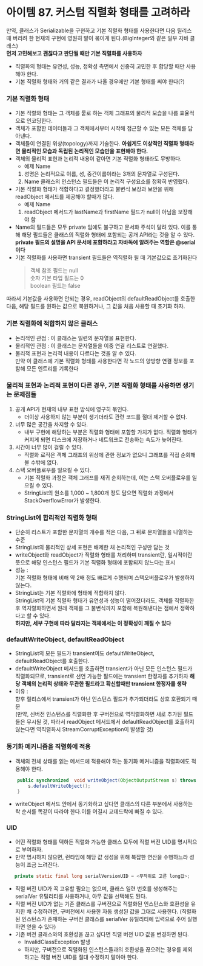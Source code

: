 # 아이템 87. 커스텀 직렬화 형태를 고려하라

만약, 클래스가 Serializable을 구현하고 기본 직렬화 형태를 사용한다면 다음 릴리스 때 버리려 한 현재의 구현에 영원히 발이 묶이게 된다.(BigInteger와 같은 일부 자바 클래스)  
**먼저 고민해보고 괜찮다고 판단될 때만 기본 직렬화를 사용하자**

- 직렬화의 형태는 유연성, 성능, 정확성 측면에서 신중히 고민한 후 합당할 때만 사용해야 한다. 
- 기본 직렬화 형태와 거의 같은 결과가 나올 경우에만 기본 형태를 써야 한다(?)

### 기본 직렬화 형태
- 기본 직렬와 형태는 그 객체를 뤁로 하는 객체 그래프의 물리적 모습을 나름 효율적으로 인코딩한다.
- 객체가 포함한 데이터들과  그 객체에서부터 시작해 접근할 수 있는 모든 객체를 담아낸다.
- 객체들이 연결된 위상(topology)까지 기술한다.
**아쉽게도 이상적인 직렬화 형태라면 물리적인 모습과 독립된 논리적인 모습만을 표현해야 한다.**
- 객체의 물리적 표현과 논리적 내용이 같아면 기본 직렬화 형태라도 무방하다.   
    - 예제 Name
    1. 성명은 논리적으로 이름, 성, 중간이름이라는 3개의 문자열로 구성된다.
    2. Name 클래스의 인스턴스 필드들은 이 논리적 구성요소를 정확히 반영했다.
- 기본 직렬화 형태가 적합하다고 결정했더라고 불변식 보장과 보안을 위해 readObject 메서드를 제공해야 할때가 많다.
    - 예제 Name
    1. readObject 메서드가 lastName과 firstName 필드가 null이 아님을 보장해야 함
- Name의 필드들은 모두 private 임에도 불구하고 문서화 주석이 달려 있다. 이를 통해 해당 필드들은 클래스의 직렬화 형태에 포함되는 공개 API라는 것을 알 수 있다.  
**private 필드의 설명을 API 문서에 포함하라고 자바독에 알려주는 역할은 @serial 이다**
- 기본 직렬화를 사용하면 transient 필드들은 역직렬화 될 때 기본값으로 초기화된다
    > 객체 참조 필드는 null    
      숫자 기본 타입 필드는 0    
      boolean 필드는 false  

따라서 기본값을 사용하면 안되는 경우, readObject의 defaultReadObject를 호출한 다음, 해당 필드를 원하는 값으로 복원하거나, 그 값을 처음 사용할 때 초기화 하자.

### 기본 직렬화에 적합하지 않은 클래스
- 논리적인 관점 : 이 클래스는 일련의 문자열을 표현한다.
- 물리적인 관점 : 이 클래스는 문자열들을 이중 연결 리스트로 연결했다.
- 물리적 표현과 논리적 내용이 다르다는 것을 알 수 있다.   
만약 이 클래스에 기본 직렬화 형태를 사용한다면 각 노드의 양방향 연결 정보를 포함해 모든 엔트리를 기록한다

### 물리적 표현과 논리적 표현이 다른 경우, 기본 직렬화 형태를 사용하면 생기는 문제점들
1. 공개 API가 현재의 내부 표현 방식에 영구히 묶인다.
    - 더이상 사용하지 않는 부분이 생기더라도 관련 코드를 절대 제거할 수 없다.
2. 너무 많은 공간을 차지할 수 있다. 
    - 내부 구현에 해당하는 부분은 직렬화 형태에 포함할 가치가 없다. 직렬화 형태가 커지게 되면 디스크에 저장하거나 네트워크로 전송하는 속도가 늦어진다.
3. 시간이 너무 많이 걸릴 수 있다. 
    - 직렬화 로직은 객체 그래프의 위상에 관한 정보가 없으니 그래프를 직접 순회해볼 수밖에 없다.
4. 스택 오버플로우를 일으킬 수 있다. 
    - 기본 직렬화 과정은 객체 그래프를 재귀 순회하는데, 이는 스택 오버플로우를 일으킬 수 있다. 
    - StringList의 원소를 1,000 ~ 1,800개 정도 담으면 직렬화 과정에서 StackOverflowError가 발생한다.
    
### StringList에 합리적인 직렬화 형태
- 단순히 리스트가 포함한 문자열의 개수를 적은 다음, 그 뒤로 문자열들을 나열하는 수준
- StringList의 물리적인 상세 표현은 배제한 채 논리적인 구성만 담는 것
- writeObject와 readObject가 직렬화 형태를 처리하며 transient란, 일시적이란 뜻으로 해당 인스턴스 필드가 기본 직렬화 형태에 포함되지 않느다는 표시
- 성능 :   
기본 직렬화 형태에 비해 약 2배 정도 빠르게 수행되며 스택오버플로우가 발생하지 않는다.
- StringList는 기본 직렬화에 형태에 적합하지 않다.  
StringList의 기본 직렬화 형태가 유연성과 성능이 떨어졌더라도, 객체를 직렬화한 후 역지렬화하면서 원래 객체를 그 불변식까지 포함해 복원해낸다는 점에서 정확하다고 할 수 있다.  
**하지만, 세부 구현에 따라 달라지는 객체에서는 이 정확성이 깨질 수 있다**

### defaultWriteObject, defaultReadObject
- StringList의 모든 필드가 transient여도 defaultWriteObject, defaultReadObject를 호출한다.
- defaultWriteObject 메서드를 호출하면 transient가 아닌 모든 인스턴스 필드가 직렬화되므로, transient로 선언 가능한 필드에는 transient 한정자를 추가하자
**해당 객체의 논리적 상태와 무관한 필드라고 확신할때만 transient 한정자를 생략**
- 이유 :   
향후 릴리스에서 transient가 아닌 인스턴스 필드가 추가되더라도 상호 호환되기 때문  
(만약, 신버전 인스턴스를 직렬화한 후 구버전으로 역직렬화하면 새로 추가된 필드들은 무시될 것, 따라서 readObject 메서드에서 defaultReadObject를 호출하지 않는다면 역직렬화시 StreamCorruptException이 발생할 것)

### 동기화 메커니즘을 직렬화에 적용
- 객체의 전체 상태를 읽는 메서드에 적용해야 하는 동기화 메커니즘을 직렬화에도 적용해야 한다.

```java
    public synchronized  void writeObject(ObjectOutputStream s) throws IOException {
        s.defaultWriteObject();
    }
 ```
 - writeObject 메서드 안에서 동기화하고 싶다면 클래스의 다른 부분에서 사용하는 락 순서를 똑같이 따라야 한다.이를 어길시 교데드락에 빠질 수 있다.
 
 
 ### UID
 - 어떤 직렬화 형태를 택하든 직렬화 가능한 클래스 모두에 직렬 버전 UID를 명시적으로 부여하자.
 - 만약 명시하지 않으면, 런타임에 해당 값 생성을 위해 복잡한 연산을 수행하느라 성능이 조금 느려진다.
 ```java
    private static final long serialVersionUID = <무작위로 고른 long값>;
  ```
- 직렬 버전 UID가 꼭 고유할 필요는 없으며, 클래스 일련 번호를 생성해주는 serialVer 유틸리티를 사용하거나, 아무 값을 선택해도 된다.
- 직렬 버전 UID가 없는 기존 클래스를 구버전으로 직렬화된 인스턴스와 호환성을 유지한 채 수정하려면, 구버전에서 사용한 자동 생성된 값을 그대로 사용한다.
(직렬화된 인스턴스가 존재하는 구버전 클래스를 serialVer 유틸리티에 입력으로 주어 실행하면 얻을 수 있다)
- 기존 버전 클래스와의 호환성을 끊고 싶다면 직렬 버전 UID 값을 변경하면 된다. 
    - InvalidClassException 발생 
    - 하지만, 구버전으로 직렬화된 인스턴스들과의 호환성을 끊으려는 경우를 제외하고는 직렬 버전 UID를 절대 수정하지 말아야 한다. 
 
 